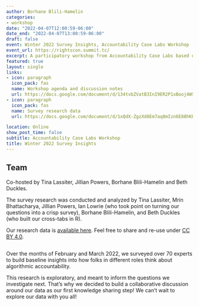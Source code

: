 ```yaml
---
author: Borhane Blili-Hamelin
categories:
- workshop
date: "2022-04-07T12:00:59-06:00"
date_end: "2022-04-07T13:00:59-06:00"
draft: false
event: Winter 2022 Survey Insights, Accountability Case Labs Workshop
event_url: https://rightscon.summit.tc/
excerpt: A participatory workshop from Accountability Case Labs based on our Winter 2022 survey data
featured: true
layout: single
links:
- icon: paragraph
  icon_pack: fas
  name: Workshop agenda and discussion notes
  url: https://docs.google.com/document/d/134tvbZVatB3InI9ER2P1xBooj4WScZTAJANRbjAZ82E/edit?usp=sharing
- icon: paragraph
  icon_pack: fas
  name: Survey research data
  url: https://docs.google.com/document/d/1xQdX-ZgzXd8Em7aq8mIzn6E88hKUyQmlSuEVkQzr04E/edit?usp=sharing

location: Online
show_post_time: false
subtitle: Accountability Case Labs Workshop
title: Winter 2022 Survey Insights
---
```

## Team

Co-hosted by Tina Lassiter, Jillian Powers, Borhane Blili-Hamelin and Beth Duckles.

The survey research was conducted and analyzed by Tina Lassiter, Mrin Bhattacharya, Jillian Powers, Ian Lowrie (who took point on turning our questions into a crisp survey), Borhane Blili-Hamelin, and Beth Duckles (who built our cross-tabs in R).

Our research data is [available here](https://docs.google.com/document/d/1xQdX-ZgzXd8Em7aq8mIzn6E88hKUyQmlSuEVkQzr04E/edit?usp=sharing). Feel free to share and re-use under [CC BY 4.0](https://creativecommons.org/licenses/by/4.0/).

##

Over the months of February and March 2022, we surveyed over 70 experts to build baseline insights into how folks in different roles think about algorithmic accountability. 

This research is exploratory, and meant to inform the questions we investigate next. That’s why we decided to build a collaborative discussion around our data as our first knowledge sharing step! We can’t wait to explore our data with you all!